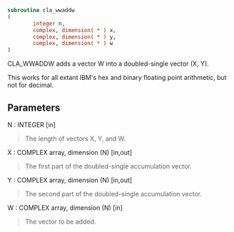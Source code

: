 ```fortran
subroutine cla_wwaddw
(
        integer n,
        complex, dimension( * ) x,
        complex, dimension( * ) y,
        complex, dimension( * ) w
)
```

CLA_WWADDW adds a vector W into a doubled-single vector (X, Y).

This works for all extant IBM's hex and binary floating point
arithmetic, but not for decimal.

## Parameters
N : INTEGER [in]
> The length of vectors X, Y, and W.

X : COMPLEX array, dimension (N) [in,out]
> The first part of the doubled-single accumulation vector.

Y : COMPLEX array, dimension (N) [in,out]
> The second part of the doubled-single accumulation vector.

W : COMPLEX array, dimension (N) [in]
> The vector to be added.
